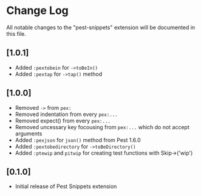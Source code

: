 # Change Log

All notable changes to the "pest-snippets" extension will be documented in this file.

## [1.0.1]

- Added `:pextobein` for `->toBeIn()`
- Added `:pextap` for `->tap()` method

## [1.0.0]

- Removed `->` from `pex:`
- Removed indentation from every `pex:...`
- Removed expect() from every `pex:...`
- Removed uncessary key focousing from `pex:...` which do not accept arguments
- Added `:pexjson` for `json()` method from Pest 1.6.0
- Added `:pextobedirectory` for `->toBeDirectory()`
- Added `:ptewip` and `pitwip` for creating test functions with Skip->('wip')

## [0.1.0]

- Initial release of Pest Snippets extension
